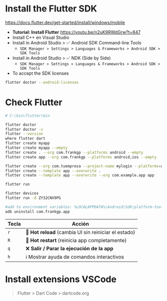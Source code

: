# Install the Flutter SDK

https://docs.flutter.dev/get-started/install/windows/mobile

- **Tutorial: Install Flutter** https://youtu.be/n2uK9RWdGrw?t=847
- Install C++ en Visual Studio
- Install in Android Studio > ✅ Android SDK Command-line Tools
  - `SDK Manager > Settings > Languages & Frameworks > Android SDK > SDK Tools`
- Install in Android Studio > ✅ NDK (Side by Side)
  - `SDK Manager > Settings > Languages & Frameworks > Android SDK > SDK Tools`
- To accept the SDK licenses

```sh
flutter doctor --android-licenses
```

# Check Flutter

```sh
# C:\bin\flutter\bin

flutter doctor
flutter doctor -v
flutter --version
where flutter dart
flutter create myapp
flutter create myapp --empty
flutter create . --org com.frankgp --platforms android --empty 
flutter create app --org com.frankgp --platforms android,ios --empty

flutter create --org com.tuempresa --project-name mylogin --platforms=android,ios mylogin
flutter create --template app --overwrite .
flutter create --template app --overwrite --org com.example.app app

flutter run

flutter devices
flutter run -d ZY32CNV9PG

#add to environment variables: %LOCALAPPDATA%\Android\Sdk\platform-tools\
adb uninstall com.frankgp.app

```

| Tecla | Acción                                                |
| ----- | ----------------------------------------------------- |
| `r`   | 🔁 **Hot reload** (cambia UI sin reiniciar el estado) |
| `R`   | 🔄 **Hot restart** (reinicia app completamente)       |
| `q`   | ❌ **Salir / Parar la ejecución de la app**           |
| `h`   | ℹ️ Mostrar ayuda de comandos interactivos             |

# Install extensions VSCode

> Flutter > Dart Code > dartcode.org
